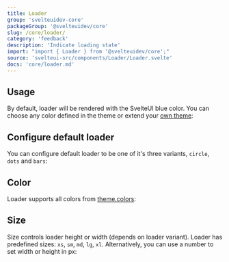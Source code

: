```yaml
---
title: Loader
group: 'svelteuidev-core'
packageGroup: '@svelteuidev/core'
slug: /core/loader/
category: 'feedback'
description: 'Indicate loading state'
import: "import { Loader } from '@svelteuidev/core';"
source: 'svelteui-src/components/Loader/Loader.svelte'
docs: 'core/loader.md'
---
```


<script lang="ts">
    import { Demo, LoaderDemos } from '@svelteuidev/demos';
    import { Heading } from 'components';
</script>

<Heading />

## Usage

By default, loader will be rendered with the SvelteUI blue color. You can choose any color defined in the theme or extend your [own theme](theming/create-styles):

<Demo demo={LoaderDemos.usage} />

## Configure default loader

You can configure default loader to be one of it's three variants, `circle`, `dots` and `bars`:

<Demo demo={LoaderDemos.variants} />

## Color

Loader supports all colors from [theme.colors](theming/default-theme):

<Demo demo={LoaderDemos.colors} />

## Size

Size controls loader height or width (depends on loader variant). Loader has predefined sizes: `xs`, `sm`, `md`, `lg`, `xl`. Alternatively, you can use a number to set width or height in px:

<Demo demo={LoaderDemos.size} />
